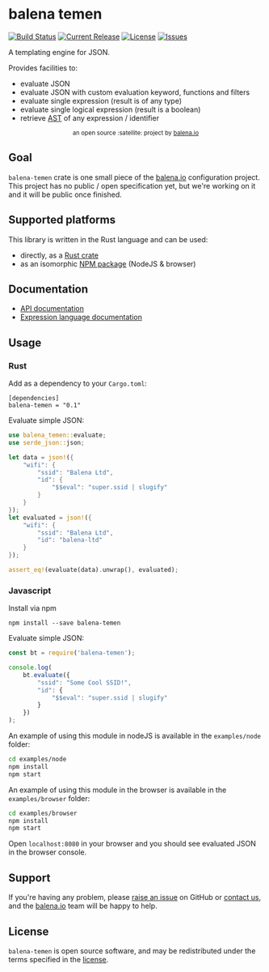 # balena temen

[![Build Status](https://travis-ci.org/balena-io-modules/balena-temen.svg?branch=master)](https://travis-ci.org/balena-io-modules/balena-temen)
[![Current Release](https://img.shields.io/github/tag/balena-io-modules/balena-temen.svg?style=flat-square)](https://github.com/balena-io-modules/balena-temen/tags)
[![License](https://img.shields.io/github/license/balena-io-modules/balena-temen.svg?style=flat-square)](https://github.com/balena-io-modules/balena-temen/blob/master/LICENSE)
[![Issues](https://img.shields.io/github/issues/balena-io-modules/balena-temen.svg?style=flat-square)](https://github.com/balena-io-modules/balena-temen/issues)

A templating engine for JSON.

Provides facilities to:

* evaluate JSON
* evaluate JSON with custom evaluation keyword, functions and filters
* evaluate single expression (result is of any type)
* evaluate single logical expression (result is a boolean)
* retrieve [AST](https://en.wikipedia.org/wiki/Abstract_syntax_tree) of any expression / identifier

<div align="center">
  <sub>an open source :satellite: project by <a href="https://www.balena.io">balena.io</a></sub>
</div>

## Goal

`balena-temen` crate is one small piece of the [balena.io] configuration project. This project has
no public / open specification yet, but we're working on it and it will be public once finished.

## Supported platforms

This library is written in the Rust language and can be used:

* directly, as a [Rust crate]
* as an isomorphic [NPM package] (NodeJS & browser)

## Documentation

* [API documentation]
* [Expression language documentation]

## Usage 

### Rust

Add as a dependency to your `Cargo.toml`:

```
[dependencies]
balena-temen = "0.1"
```

Evaluate simple JSON:

```rust
use balena_temen::evaluate;
use serde_json::json;

let data = json!({
    "wifi": {
        "ssid": "Balena Ltd",
        "id": {
            "$$eval": "super.ssid | slugify"
        }
    }
});
let evaluated = json!({
    "wifi": {
        "ssid": "Balena Ltd",
        "id": "balena-ltd"
    }
});

assert_eq!(evaluate(data).unwrap(), evaluated);
```

### Javascript

Install via npm

```
npm install --save balena-temen
```

Evaluate simple JSON:

```js
const bt = require('balena-temen');

console.log(
    bt.evaluate({
        "ssid": "Some Cool SSID!",
        "id": {
            "$$eval": "super.ssid | slugify"
        }
    })
);
```

An example of using this module in nodeJS is available in the `examples/node` folder:

```bash
cd examples/node
npm install
npm start
```

An example of using this module in the browser is available in the `examples/browser` folder:

```bash
cd examples/browser
npm install
npm start
```

Open `localhost:8080` in your browser and you should see evaluated JSON in the browser console.

## Support

If you're having any problem, please [raise an issue] on GitHub or [contact us], and the [balena.io] team
will be happy to help.

## License

`balena-temen` is open source software, and may be redistributed under the terms specified in
the [license].

[balena.io]: https://www.balena.io/
[contact us]: https://forums.balena.io/
[raise an issue]: https://github.com/balena-io-modules/balena-temen/issues/new
[API documentation]: https://docs.rs/balena-temen/latest/balena_temen/
[license]: https://github.com/balena-io-modules/balena-temen/blob/master/LICENSE
[Expression language documentation]: https://github.com/balena-io-modules/balena-temen/blob/master/docs/expression.md
[Rust crate]: https://crates.io/crates/balena-temen
[NPM package]: https://www.npmjs.com/package/balena-temen
